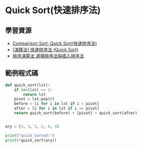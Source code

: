 # Quick Sort(快速排序法)

## 學習資源

- [Comparison Sort: Quick Sort(快速排序法)](http://alrightchiu.github.io/SecondRound/comparison-sort-quick-sortkuai-su-pai-xu-fa.html)
- [[演算法] 快速排序法 (Quick Sort)](https://ithelp.ithome.com.tw/articles/10202330)
- [排序演算法 選擇排序法與插入排序法](https://ithelp.ithome.com.tw/articles/10333345)


## 範例程式碼

```python
def quick_sort(lst):
    if len(lst) <= 1:
        return lst
    pivot = lst.pop(0)
    before = [i for i in lst if i < pivot]
    after = [i for i in lst if i >= pivot]
    return quick_sort(before) + [pivot] + quick_sort(after)


ary = [5, 3, 1, 2, 6, 4]

print("quick_sorted:")
print(*quick_sort(ary))

```